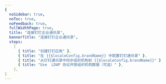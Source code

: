 ```yaml
---
{
  noSidebar: true,
  noToc: true,
  noFeedback: true,
  fullWidthPage: true,
  title: "连接钉钉企业通讯录",
  bannerTitle: "连接钉钉企业通讯录",
  steps:
    [
      { title: "创建钉钉应用" },
      { title: "在 {{$localeConfig.brandName}} 中配置钉钉通讯录" },
      { title: "从钉钉通讯录中同步组织机构到 {{$localeConfig.brandName}}" },
      { title: "Use  LDAP 协议开放组织机构数据（可选）" },
    ],
}
---
```


<IntegrationDetail backLink="/en/guides/connections/enterprise"/>
